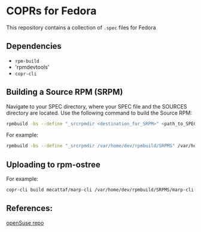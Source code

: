 
# COPRs for Fedora

This repository contains a collection of `.spec` files for Fedora

## Dependencies 
 - `rpm-build`
 - 'rpmdevtools'
 - `copr-cli`

## Building a Source RPM (SRPM)

Navigate to your SPEC directory, where your SPEC file and the SOURCES directory are located. Use the following command to build the Source RPM:

```bash
rpmbuild -bs --define "_srcrpmdir <destination_for_SRPM>" <path_to_SPEC_file>
```

For example:

```bash
rpmbuild -bs --define "_srcrpmdir /var/home/dev/rpmbuild/SRPMS" /var/home/dev/rpmbuild/SPECS/marp-cli.spec
```

## Uploading to rpm-ostree
 For example:

```bash
copr-cli build mecattaf/marp-cli /var/home/dev/rpmbuild/SRPMS/marp-cli-3.4.0-1.fc38.src.rpm
```

## References:
[openSuse repo](https://github.com/bmwiedemann/openSUSE/tree/master/packages)
